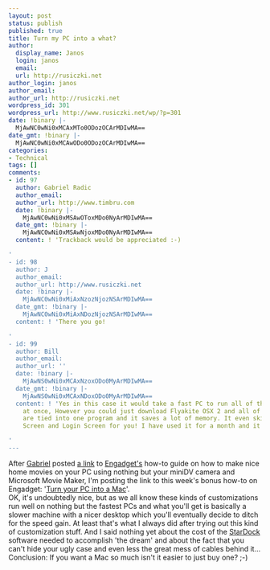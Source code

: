```yaml
---
layout: post
status: publish
published: true
title: Turn my PC into a what?
author:
  display_name: Janos
  login: janos
  email: 
  url: http://rusiczki.net
author_login: janos
author_email: 
author_url: http://rusiczki.net
wordpress_id: 301
wordpress_url: http://www.rusiczki.net/wp/?p=301
date: !binary |-
  MjAwNC0wNi0xMCAxMTo0ODozOCArMDIwMA==
date_gmt: !binary |-
  MjAwNC0wNi0xMCAwODo0ODozOCArMDIwMA==
categories:
- Technical
tags: []
comments:
- id: 97
  author: Gabriel Radic
  author_email: 
  author_url: http://www.timbru.com
  date: !binary |-
    MjAwNC0wNi0xMSAwOToxMDo0NyArMDIwMA==
  date_gmt: !binary |-
    MjAwNC0wNi0xMSAwNjoxMDo0NyArMDIwMA==
  content: ! 'Trackback would be appreciated :-)

'
- id: 98
  author: J
  author_email: 
  author_url: http://www.rusiczki.net
  date: !binary |-
    MjAwNC0wNi0xMiAxNzozNjozNSArMDIwMA==
  date_gmt: !binary |-
    MjAwNC0wNi0xMiAxNDozNjozNSArMDIwMA==
  content: ! 'There you go!

'
- id: 99
  author: Bill
  author_email: 
  author_url: ''
  date: !binary |-
    MjAwNS0wNi0xMCAxNzoxODo0MyArMDIwMA==
  date_gmt: !binary |-
    MjAwNS0wNi0xMCAxNDoxODo0MyArMDIwMA==
  content: ! 'Yes in this case it would take a fast PC to run all of those programs
    at once, However you could just download Flyakite OSX 2 and all of the applications
    are tied into one program and it saves a lot of memory. It even skins your Boot
    Screen and Login Screen for you! I have used it for a month and it works great!!!

'
---
```

<p>After <a href="http://www.timbru.com/">Gabriel</a> posted <a href="http://www.engadget.com/entry/1139359724757783/" title="Make digital movies the easy way">a link</a> to <a href="http://www.engadget.com">Engadget's</a> how-to guide on how to make nice home movies on your PC using nothing but your miniDV camera and Microsoft Movie Maker, I'm posting the link to this week's bonus how-to on Engadget: '<a href="http://www.engadget.com/entry/8828351836181248/">Turn your PC into a Mac</a>'.<br />
OK, it's undoubtedly nice, but as we all know these kinds of customizations run well on nothing but the fastest PCs and what you'll get is basically a slower machine with a nicer desktop which you'll eventually decide to ditch for the speed gain. At least that's what I always did after trying out this kind of customization stuff. And I said nothing yet about the cost of the <a href="http://www.stardock.com">StarDock</a> software needed to accomplish 'the dream' and about the fact that you can't hide your ugly case and even less the great mess of cables behind it...<br />
Conclusion: If you want a Mac so much isn't it easier to just buy one? ;-)</p>
